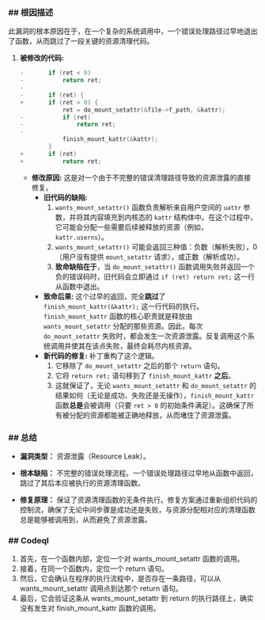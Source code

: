### **## 根因描述**

此漏洞的根本原因在于，在一个复杂的系统调用中，一个错误处理路径过早地退出了函数，从而跳过了一段关键的资源清理代码。

1.  **被修改的代码:**
    ```c
    -		if (ret < 0)
    -			return ret;
    -
    -		if (ret) {
    +		if (ret > 0) {
     			ret = do_mount_setattr(&file->f_path, &kattr);
    -			if (ret)
    -				return ret;
    -
     			finish_mount_kattr(&kattr);
     		}
    +		if (ret)
    +			return ret;
    ```
    *   **修改原因:** 这是对一个由于不完整的错误清理路径导致的资源泄露的直接修复。
        *   **旧代码的缺陷:**
            1.  `wants_mount_setattr()` 函数负责解析来自用户空间的 `uattr` 参数，并将其内容填充到内核态的 `kattr` 结构体中。在这个过程中，它可能会分配一些需要后续被释放的资源（例如，`kattr.userns`）。
            2.  `wants_mount_setattr()` 可能会返回三种值：负数（解析失败），0（用户没有提供 `mount_setattr` 请求），或正数（解析成功）。
            3.  **致命缺陷在于**，当 `do_mount_setattr()` 函数调用失败并返回一个负的错误码时，旧代码会立即通过 `if (ret) return ret;` 这一行从函数中退出。
        *   **致命后果:** 这个过早的返回，完全**跳过**了 `finish_mount_kattr(&kattr);` 这一行代码的执行。`finish_mount_kattr` 函数的核心职责就是释放由 `wants_mount_setattr` 分配的那些资源。因此，每次 `do_mount_setattr` 失败时，都会发生一次资源泄露。反复调用这个系统调用并使其在该点失败，最终会耗尽内核资源。
        *   **新代码的修复:** 补丁重构了这个逻辑。
            1.  它移除了 `do_mount_setattr` 之后的那个 `return` 语句。
            2.  它将 `return ret;` 语句移到了 `finish_mount_kattr` **之后**。
            3.  这就保证了，无论 `wants_mount_setattr` 和 `do_mount_setattr` 的结果如何（无论是成功、失败还是无操作），`finish_mount_kattr` 函数**总是**会被调用（只要 `ret > 0` 的初始条件满足）。这确保了所有被分配的资源都能被正确地释放，从而堵住了资源泄露。

### **## 总结**

*   **漏洞类型：**
    资源泄露（Resource Leak）。

*   **根本缺陷：**
    不完整的错误处理流程。一个错误处理路径过早地从函数中返回，跳过了其后本应被执行的资源清理函数。

*   **修复原理：**
    保证了资源清理函数的无条件执行。修复方案通过重新组织代码的控制流，确保了无论中间步骤是成功还是失败，与资源分配相对应的清理函数总是能够被调用到，从而避免了资源泄露。



### **## Codeql**

1. 首先，在一个函数内部，定位一个对 wants_mount_setattr 函数的调用。
2. 接着，在同一个函数内，定位一个 return 语句。
3. 然后，它会确认在程序的执行流程中，是否存在一条路径，可以从 wants_mount_setattr 调用点到达那个 return 语句。
4. 最后，它会验证这条从 wants_mount_setattr 到 return 的执行路径上，确实没有发生对 finish_mount_kattr 函数的调用。